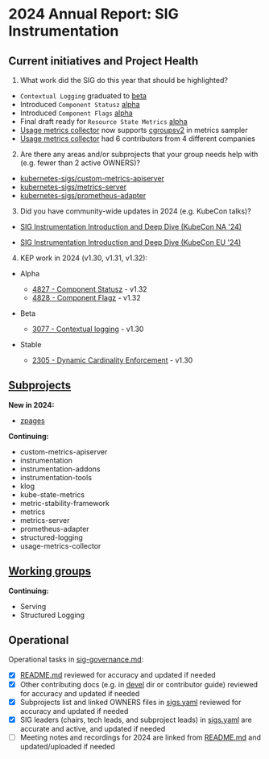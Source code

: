 # 2024 Annual Report: SIG Instrumentation

## Current initiatives and Project Health

1. What work did the SIG do this year that should be highlighted?

<!--
   Some example items that might be worth highlighting:
   - Major KEP advancement
   - Important initiatives that aren't tracked via KEPs
   - Paying down significant tech debt
   - Governance and leadership changes
-->

- `Contextual Logging` graduated to [beta](https://github.com/kubernetes/enhancements/pull/4219)
- Introduced `Component Statusz` [alpha](https://github.com/kubernetes/enhancements/pull/4830)
- Introduced `Component Flags` [alpha](https://github.com/kubernetes/enhancements/pull/4831)
- Final draft ready for `Resource State Metrics` [alpha](https://github.com/kubernetes/enhancements/pull/4811)
- [Usage metrics collector](https://github.com/kubernetes-sigs/usage-metrics-collector) now supports [cgroupsv2](https://github.com/kubernetes-sigs/usage-metrics-collector/pull/140) in metrics sampler
- [Usage metrics collector](https://github.com/kubernetes-sigs/usage-metrics-collector) had 6 contributors from 4 different companies

2. Are there any areas and/or subprojects that your group needs help with (e.g. fewer than 2 active OWNERS)?

- [kubernetes-sigs/custom-metrics-apiserver](https://github.com/kubernetes-sigs/custom-metrics-apiserver/blob/master/OWNERS)
- [kubernetes-sigs/metrics-server](https://github.com/kubernetes-sigs/metrics-server/blob/master/OWNERS)
- [kubernetes-sigs/prometheus-adapter](https://github.com/kubernetes-sigs/prometheus-adapter/blob/master/OWNERS_ALIASES)

3. Did you have community-wide updates in 2024 (e.g. KubeCon talks)?

<!--
  Examples include links to email, slides, or recordings.
-->

- [SIG Instrumentation Introduction and Deep Dive (KubeCon NA '24)](https://youtu.be/IAGjj4s3F_M?si=dWCcua8XROpgqUZZ&t=0)

- [SIG Instrumentation Introduction and Deep Dive (KubeCon EU '24)](https://www.youtube.com/watch?v=Sx1jmIJhfyA&list=PLj6h78yzYM2N8nw1YcqqKveySH6_0VnI0&index=106)

4. KEP work in 2024 (v1.30, v1.31, v1.32):
<!--
   TODO: Uncomment the following auto-generated list of KEPs, once reviewed & updated for correction.

   Note: This list is generated from the KEP metadata in kubernetes/enhancements repository.
      If you find any discrepancy in the generated list here, please check the KEP metadata.
      Please raise an issue in kubernetes/community, if the KEP metadata is correct but the generated list is incorrect.
-->

- Alpha
  - [4827 - Component Statusz](https://github.com/kubernetes/enhancements/tree/master/keps/sig-instrumentation/4827-component-statusz) - v1.32
  - [4828 - Component Flagz](https://github.com/kubernetes/enhancements/tree/master/keps/sig-instrumentation/4828-component-flagz) - v1.32

- Beta
  - [3077 - Contextual logging](https://github.com/kubernetes/enhancements/tree/master/keps/sig-instrumentation/3077-contextual-logging) - v1.30

- Stable
  - [2305 - Dynamic Cardinality Enforcement](https://github.com/kubernetes/enhancements/tree/master/keps/sig-instrumentation/2305-metrics-cardinality-enforcement) - v1.30

## [Subprojects](https://git.k8s.io/community/sig-instrumentation#subprojects)

**New in 2024:**

- [zpages](https://git.k8s.io/kubernetes/staging/src/k8s.io/component-base/zpages)

**Continuing:**

- custom-metrics-apiserver
- instrumentation
- instrumentation-addons
- instrumentation-tools
- klog
- kube-state-metrics
- metric-stability-framework
- metrics
- metrics-server
- prometheus-adapter
- structured-logging
- usage-metrics-collector

## [Working groups](https://git.k8s.io/community/sig-instrumentation#working-groups)

**Continuing:**

- Serving
- Structured Logging

## Operational

Operational tasks in [sig-governance.md]:

- [x] [README.md] reviewed for accuracy and updated if needed
- [x] Other contributing docs (e.g. in [devel] dir or contributor guide) reviewed for accuracy and updated if needed
- [x] Subprojects list and linked OWNERS files in [sigs.yaml] reviewed for accuracy and updated if needed
- [x] SIG leaders (chairs, tech leads, and subproject leads) in [sigs.yaml] are accurate and active, and updated if needed
- [ ] Meeting notes and recordings for 2024 are linked from [README.md] and updated/uploaded if needed

[sig-governance.md]: https://git.k8s.io/community/committee-steering/governance/sig-governance.md
[README.md]: https://git.k8s.io/community/sig-instrumentation/README.md
[sigs.yaml]: https://git.k8s.io/community/sigs.yaml
[devel]: https://git.k8s.io/community/contributors/devel/README.md
